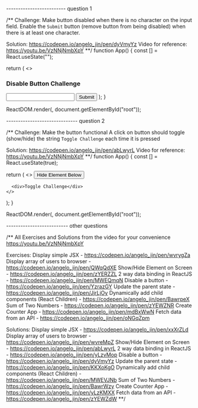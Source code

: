 ------------------------- question 1

/\*\*
Challenge: Make button disabled when there is no character on the input field. Enable the `Submit` button (remove button from being disabled) when there is at least one character.

Solution: https://codepen.io/angelo_jin/pen/dyVmyYz
Video for reference: https://youtu.be/VzNNjNmbXpY
\*\*/
function App() {
const [] = React.useState("");

return (
<>

<h3>Disable Button Challenge</h3>
<input type="text" />
<button>Submit</button>
</>
);
}

ReactDOM.render(<App />, document.getElementById("root"));

------------------------------ question 2

/\*\*
Challenge: Make the button functional
A click on button should toggle (show/hide) the string `Toggle Challenge` each time it is pressed

Solution: https://codepen.io/angelo_jin/pen/abLwyrL
Video for reference: https://youtu.be/VzNNjNmbXpY
\*\*/
function App() {
const [] = React.useState(true);

return (
<>
<button>Hide Element Below</button>

      <div>Toggle Challenge</div>
    </>

);
}

ReactDOM.render(<App />, document.getElementById("root"));

-------------------------- other questions

/\*\*
All Exercises and Solutions from the video for your convenience
https://youtu.be/VzNNjNmbXpY

Exercises:
Display simple JSX - https://codepen.io/angelo_jin/pen/wvrygZa
Display array of users to browser - https://codepen.io/angelo_jin/pen/QWqQdXE
Show/Hide Element on Screen - https://codepen.io/angelo_jin/pen/zYERZZL
2 way data binding in ReactJS - https://codepen.io/angelo_jin/pen/MWEQmqN
Disable a button - https://codepen.io/angelo_jin/pen/YzrazGY
Update the parent state - https://codepen.io/angelo_jin/pen/JjrLjOy
Dynamically add child components (React Children) - https://codepen.io/angelo_jin/pen/BawrpeX
Sum of Two Numbers - https://codepen.io/angelo_jin/pen/zYEWZNR
Create Counter App - https://codepen.io/angelo_jin/pen/mdBxWwN
Fetch data from an API - https://codepen.io/angelo_jin/pen/oNGqZpm

Solutions:
Display simple JSX - https://codepen.io/angelo_jin/pen/xxXrZLd
Display array of users to browser - https://codepen.io/angelo_jin/pen/wvreMpZ
Show/Hide Element on Screen - https://codepen.io/angelo_jin/pen/abLwyrL
2 way data binding in ReactJS - https://codepen.io/angelo_jin/pen/yLzvMop
Disable a button - https://codepen.io/angelo_jin/pen/dyVmyYz
Update the parent state - https://codepen.io/angelo_jin/pen/KKXoKgO
Dynamically add child components (React Children) - https://codepen.io/angelo_jin/pen/MWEVJNb
Sum of Two Numbers - https://codepen.io/angelo_jin/pen/BawrWzy
Create Counter App - https://codepen.io/angelo_jin/pen/yLzKMXX
Fetch data from an API - https://codepen.io/angelo_jin/pen/zYEWZdW
\*\*/
